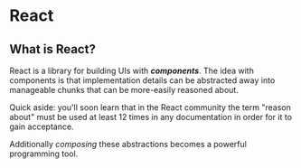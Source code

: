 # React

## What is React?
React is a library for building UIs with ***components***.  The idea with components is that implementation details can be abstracted away into manageable chunks that can be more-easily reasoned about. 

Quick aside: you'll soon learn that in the React community the term "reason about" must be used at least 12 times in any documentation in order for it to gain acceptance.  

Additionally *composing* these abstractions becomes a powerful programming tool.




